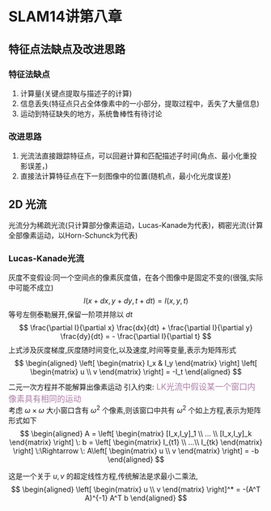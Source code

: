 # SLAM14讲第八章

## 特征点法缺点及改进思路

### 特征法缺点

1. 计算量(关键点提取与描述子的计算)
2. 信息丢失(特征点只占全体像素中的一小部分，提取过程中，丢失了大量信息)
3. 运动到特征缺失的地方，系统鲁棒性有待讨论

### 改进思路

1. 光流法直接跟踪特征点，可以回避计算和匹配描述子时间(角点、最小化重投影误差，)
2. 直接法计算特征点在下一刻图像中的位置(随机点，最小化光度误差)

## 2D 光流

光流分为稀疏光流(只计算部分像素运动，Lucas-Kanade为代表)，稠密光流(计算全部像素运动，以Horn-Schunck为代表)

### Lucas-Kanade光流

灰度不变假设:同一个空间点的像素灰度值，在各个图像中是固定不变的(很强,实际中可能不成立)
$$
I(x+dx, y+dy, t+dt) = I(x,y,t)
$$
等号左侧泰勒展开,保留一阶项并除以 $dt$
$$
\frac{\partial I}{\partial x} \frac{dx}{dt} + \frac{\partial I}{\partial y} \frac{dy}{dt} = - \frac{\partial I}{\partial t}
$$
上式涉及灰度梯度,灰度随时间变化,以及速度,时间等变量,表示为矩阵形式
$$
\begin{aligned}
\left[
    \begin{matrix}
        I_x & I_y
    \end{matrix}
\right] \left[
    \begin{matrix}
        u \\ v
    \end{matrix}
    \right] = -I_t
\end{aligned}
$$
二元一次方程并不能解算出像素运动
引入约束:<font color = #AD7FA8 size = 3> LK光流中假设某一个窗口内像素具有相同的运动 </font>  
考虑 $\omega \times \omega$ 大小窗口含有 $\omega ^2$ 个像素,则该窗口中共有 $\omega ^2$ 个如上方程,表示为矩阵形式如下
$$
\begin{aligned}
    A = \left[
        \begin{matrix}
            [I_x,I_y]_1 \\
            ... \\
            [I_x,I_y]_k
        \end{matrix}
        \right] \: b = \left[
            \begin{matrix}
                I_{t1} \\
                ...\\
                I_{tk}
            \end{matrix}
        \right] \:\Rightarrow \:
    A\left[
        \begin{matrix}
            u \\ v
        \end{matrix}
        \right] = -b
\end{aligned}
$$

这是一个关于 $u,v$ 的超定线性方程,传统解法是求最小二乘法,
$$
\begin{aligned}
    \left[
        \begin{matrix}
            u \\ v
        \end{matrix}
    \right]^* = -(A^T A)^{-1} A^T b
\end{aligned}
$$